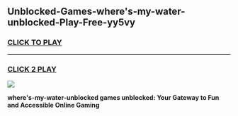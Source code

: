 
## Unblocked-Games-where's-my-water-unblocked-Play-Free-yy5vy
<h3>
<a href="https://premium76.site?title=where's-my-water-unblocked&ref=18A1">CLICK TO PLAY</a></h3>
<hr>

<h3>
<a href="https://premium76.site?title=where's-my-water-unblocked&ref=18A1">CLICK 2 PLAY</a>
  
</h3>

<a href="https://premium76.site?title=where's-my-water-unblocked&ref=18A1"><img src="https://clearcache.store/games.png"></a>


**where's-my-water-unblocked games unblocked: Your Gateway to Fun and Accessible Online Gaming**
